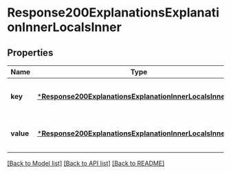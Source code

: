 # Response200ExplanationsExplanationInnerLocalsInner


## Properties
Name | Type | Description | Notes
------------ | ------------- | ------------- | -------------
**key** | [***Response200ExplanationsExplanationInnerLocalsInnerKey**](Response200ExplanationsExplanationInnerLocalsInnerKey.md) |  | [optional] [default to nothing]
**value** | [***Response200ExplanationsExplanationInnerLocalsInnerKey**](Response200ExplanationsExplanationInnerLocalsInnerKey.md) |  | [optional] [default to nothing]


[[Back to Model list]](../README.md#models) [[Back to API list]](../README.md#api-endpoints) [[Back to README]](../README.md)


